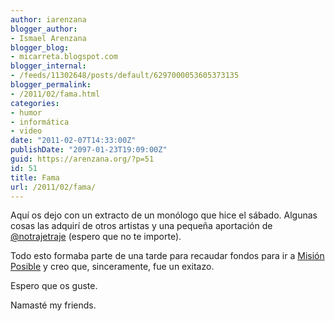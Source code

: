 ```yaml
---
author: iarenzana
blogger_author:
- Ismael Arenzana
blogger_blog:
- micarreta.blogspot.com
blogger_internal:
- /feeds/11302648/posts/default/6297000053605373135
blogger_permalink:
- /2011/02/fama.html
categories:
- humor
- informática
- video
date: "2011-02-07T14:33:00Z"
publishDate: "2097-01-23T19:09:00Z"
guid: https://arenzana.org/?p=51
id: 51
title: Fama
url: /2011/02/fama/
---
```

Aqu&iacute; os dejo con un extracto de un mon&oacute;logo que hice el s&aacute;bado. Algunas cosas las adquir&iacute; de otros artistas y una peque&ntilde;a aportaci&oacute;n de [@notrajetraje](http://twitter.com/#!/notrajetraje) (espero que no te importe).

Todo esto formaba parte de una tarde para recaudar fondos para ir a [Misi&oacute;n Posible](http://www.misionposible.com/)&nbsp;y creo que, sinceramente, fue un exitazo.

Espero que os guste.

Namast&eacute; my friends.

&nbsp;

<p style="text-align: center;">
</p>
